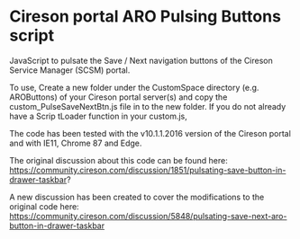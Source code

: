 # Cireson portal ARO Pulsing Buttons script
JavaScript to pulsate the Save / Next navigation buttons of the Cireson Service Manager (SCSM) portal.

To use, Create a new folder under the CustomSpace directory (e.g. AROButtons) of your Cireson portal server(s) and copy the custom_PulseSaveNextBtn.js file in to the new folder.
If you do not already have a Scrip tLoader function in your custom.js,  

The code has been tested with the v10.1.1.2016 version of the Cireson portal and with IE11, Chrome 87 and Edge.

The original discussion about this code can be found here: https://community.cireson.com/discussion/1851/pulsating-save-button-in-drawer-taskbar?

A new discussion has been created to cover the modifications to the original code here: https://community.cireson.com/discussion/5848/pulsating-save-next-aro-button-in-drawer-taskbar
